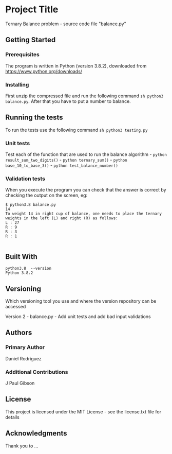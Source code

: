 # Project Title

Ternary Balance problem -  source code file "balance.py"

## Getting Started

### Prerequisites

The program is written in Python (version 3.8.2),
downloaded from https://www.python.org/downloads/

### Installing

First unzip the compressed file and run the following command ```sh python3 balance.py```. After that
you have to put a number to balance.

## Running the tests

To run the tests use the following command ```sh python3 testing.py```

### Unit tests

Test each of the function that are used to run the balance algorithm
    - ```python result_sum_two_digits()```
    - ```python ternary_sum()```
    - ```python base_10_to_base_3()```
    - ```python test_balance_number()```

### Validation tests

When you execute the program you can check that the answer is correct by checking the output on the screen, eg:


```
$ python3.8 balance.py
14
To weight 14 in right cup of balance, one needs to place the ternary weights in the left (L) and right (R) as follows:
L : 27
R : 9
R : 3
R : 1


```

## Built With

```
python3.8  --version
Python 3.8.2

```

## Versioning

Which versioning tool you use and where the version repository can be accessed

Version 2 - balance.py - Add unit tests and add bad input validations

## Authors

### Primary Author

Daniel Rodriguez


### Additional Contributions

J Paul Gibson

## License

This project is licensed under the MIT License - see the license.txt file for details

## Acknowledgments

Thank you to ...
